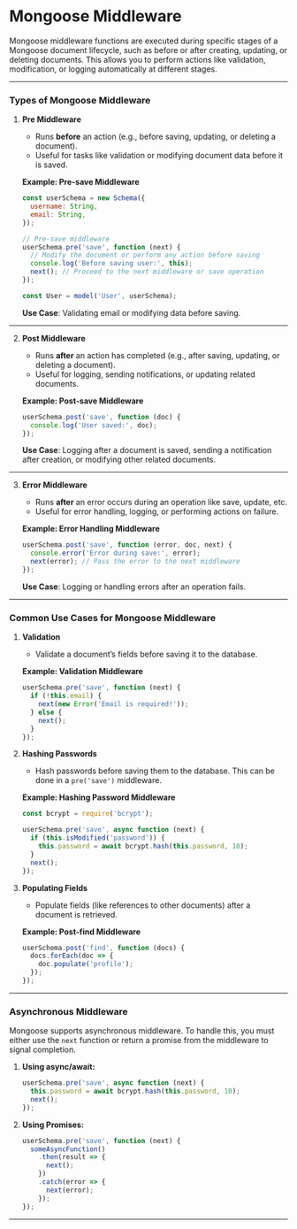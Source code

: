 
# Mongoose Middleware

Mongoose middleware functions are executed during specific stages of a Mongoose document lifecycle, such as before or after creating, updating, or deleting documents. This allows you to perform actions like validation, modification, or logging automatically at different stages.

---

### Types of Mongoose Middleware

1. **Pre Middleware**
   - Runs **before** an action (e.g., before saving, updating, or deleting a document).
   - Useful for tasks like validation or modifying document data before it is saved.

   **Example: Pre-save Middleware**

   ```javascript
   const userSchema = new Schema({
     username: String,
     email: String,
   });

   // Pre-save middleware
   userSchema.pre('save', function (next) {
     // Modify the document or perform any action before saving
     console.log('Before saving user:', this);
     next(); // Proceed to the next middleware or save operation
   });

   const User = model('User', userSchema);
   ```

   **Use Case**: Validating email or modifying data before saving.

---

2. **Post Middleware**
   - Runs **after** an action has completed (e.g., after saving, updating, or deleting a document).
   - Useful for logging, sending notifications, or updating related documents.

   **Example: Post-save Middleware**

   ```javascript
   userSchema.post('save', function (doc) {
     console.log('User saved:', doc);
   });
   ```

   **Use Case**: Logging after a document is saved, sending a notification after creation, or modifying other related documents.

---

3. **Error Middleware**
   - Runs **after** an error occurs during an operation like save, update, etc.
   - Useful for error handling, logging, or performing actions on failure.

   **Example: Error Handling Middleware**

   ```javascript
   userSchema.post('save', function (error, doc, next) {
     console.error('Error during save:', error);
     next(error); // Pass the error to the next middleware
   });
   ```

   **Use Case**: Logging or handling errors after an operation fails.

---

### Common Use Cases for Mongoose Middleware

1. **Validation**
   - Validate a document’s fields before saving it to the database.

   **Example: Validation Middleware**

   ```javascript
   userSchema.pre('save', function (next) {
     if (!this.email) {
       next(new Error('Email is required!'));
     } else {
       next();
     }
   });
   ```

2. **Hashing Passwords**
   - Hash passwords before saving them to the database. This can be done in a `pre('save')` middleware.

   **Example: Hashing Password Middleware**

   ```javascript
   const bcrypt = require('bcrypt');

   userSchema.pre('save', async function (next) {
     if (this.isModified('password')) {
       this.password = await bcrypt.hash(this.password, 10);
     }
     next();
   });
   ```

3. **Populating Fields**
   - Populate fields (like references to other documents) after a document is retrieved.

   **Example: Post-find Middleware**

   ```javascript
   userSchema.post('find', function (docs) {
     docs.forEach(doc => {
       doc.populate('profile');
     });
   });
   ```

---

### Asynchronous Middleware

Mongoose supports asynchronous middleware. To handle this, you must either use the `next` function or return a promise from the middleware to signal completion.

1. **Using async/await:**

   ```javascript
   userSchema.pre('save', async function (next) {
     this.password = await bcrypt.hash(this.password, 10);
     next();
   });
   ```

2. **Using Promises:**

   ```javascript
   userSchema.pre('save', function (next) {
     someAsyncFunction()
       .then(result => {
         next();
       })
       .catch(error => {
         next(error);
       });
   });
   ```

---
